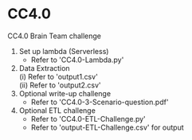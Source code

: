 # CC4.0
CC4.0 Brain Team challenge  
1. Set up lambda (Serverless)  
    - Refer to 'CC4.0-Lambda.py'  
2. Data Extraction    
    (i)  Refer to 'output1.csv'  
    (ii) Refer to 'output2.csv'  
3. Optional write-up challenge
    - Refer to 'CC4.0-3-Scenario-question.pdf'  
4. Optional ETL challenge  
    - Refer to 'CC4.0-ETL-Challenge.py'
    - Refer to 'output-ETL-Challenge.csv' for output
